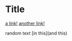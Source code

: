 # Title

[a link!](https://something.com)
[another link!](some-page.html)

random text [in this](and this)
